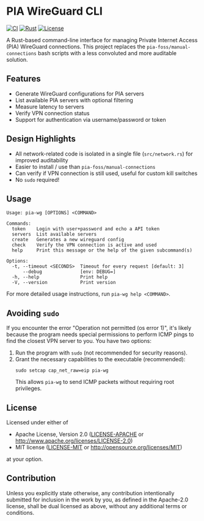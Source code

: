 # PIA WireGuard CLI

[![CI](https://github.com/M3t0r/pia-wg-rs/actions/workflows/ci.yml/badge.svg)](https://github.com/M3t0r/pia-wg-rs/actions/workflows/ci.yml)
[![Rust](https://img.shields.io/badge/rust-1.85.0%2B-blue.svg)](https://www.rust-lang.org)
[![License](https://img.shields.io/badge/license-MIT%20OR%20Apache--2.0-blue.svg)](LICENSE)

A Rust-based command-line interface for managing Private Internet Access (PIA) WireGuard connections. This project replaces the `pia-foss/manual-connections` bash scripts with a less convoluted and more auditable solution.

## Features

- Generate WireGuard configurations for PIA servers
- List available PIA servers with optional filtering
- Measure latency to servers
- Verify VPN connection status
- Support for authentication via username/password or token

## Design Highlights

- All network-related code is isolated in a single file (`src/network.rs`) for improved auditability
- Easier to install / use than `pia-foss/manual-connections` 
- Can verify if VPN connection is still used, useful for custom kill switches
- No `sudo` required!

## Usage

```
Usage: pia-wg [OPTIONS] <COMMAND>

Commands:
  token    Login with user+password and echo a API token
  servers  List available servers
  create   Generates a new wireguard config
  check    Verify the VPN connection is active and used
  help     Print this message or the help of the given subcommand(s)

Options:
  -t, --timeout <SECONDS>  Timeout for every request [default: 3]
      --debug              [env: DEBUG=]
  -h, --help               Print help
  -V, --version            Print version
```

For more detailed usage instructions, run `pia-wg help <COMMAND>`.

## Avoiding `sudo`

If you encounter the error "Operation not permitted (os error 1)", it's likely because the program needs special permissions to perform ICMP pings to find the closest VPN server to you. You have two options:

1. Run the program with `sudo` (not recommended for security reasons).
2. Grant the necessary capabilities to the executable (recommended):
   ```
   sudo setcap cap_net_raw=eip pia-wg
   ```
   This allows `pia-wg` to send ICMP packets without requiring root privileges.

## License

Licensed under either of

 * Apache License, Version 2.0
   ([LICENSE-APACHE](LICENSE-APACHE) or http://www.apache.org/licenses/LICENSE-2.0)
 * MIT license
   ([LICENSE-MIT](LICENSE-MIT) or http://opensource.org/licenses/MIT)

at your option.

## Contribution

Unless you explicitly state otherwise, any contribution intentionally submitted
for inclusion in the work by you, as defined in the Apache-2.0 license, shall be
dual licensed as above, without any additional terms or conditions.
